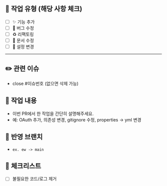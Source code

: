 ## 📌 작업 유형 (해당 사항 체크)
- [ ] ✨ 기능 추가
- [ ] 🐛 버그 수정
- [ ] ♻️ 리팩토링
- [ ] 📝 문서 수정
- [ ] 🔧 설정 변경

---

## ✏️ 관련 이슈
- close #이슈번호 (없으면 삭제 가능)


## 📖 작업 내용
- 이번 PR에서 한 작업을 간단히 설명해주세요.
- 예: OAuth 추가, 의존성 변경, gitignore 수정, properties → yml 변경


## 🌳 반영 브랜치
- `ex. ew -> main`


## 🌟 체크리스트
- [ ] 불필요한 코드/로그 제거
